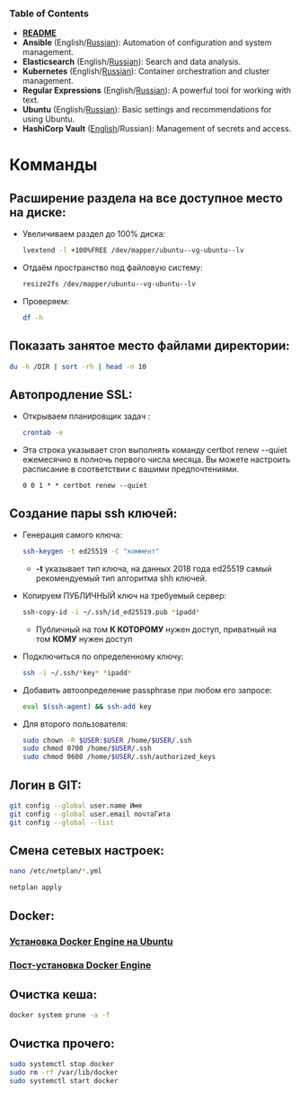 ### Table of Contents
- **[README](../README.md)**
- **Ansible** (English/[Russian](ansible-ru.md)): Automation of configuration and system management.
- **Elasticsearch** (English/[Russian](elastic-ru.md)): Search and data analysis.
- **Kubernetes** (English/[Russian](kubectl-ru.md)): Container orchestration and cluster management.
- **Regular Expressions** (English/[Russian](regulars-ru.md)): A powerful tool for working with text.
- **Ubuntu** (English/[Russian](ubuntu-ru.md)): Basic settings and recommendations for using Ubuntu.
- **HashiCorp Vault** ([English](../en/vault-en.md)/Russian): Management of secrets and access.

# Комманды

## Расширение раздела на все доступное место на диске:

- Увеличиваем раздел до 100% диска:
	```bash
	lvextend -l +100%FREE /dev/mapper/ubuntu--vg-ubuntu--lv
	```
- Отдаём пространство под файловую систему:
	```bash
	resize2fs /dev/mapper/ubuntu--vg-ubuntu--lv
	```
- Проверяем:
	```bash
	df -h
	```
## Показать занятое место файлами директории:
```bash
du -h /DIR | sort -rh | head -n 10
```

## Автопродление SSL:
- Открываем планировщик задач :
	```bash
	crontab -e
	```
- Эта строка указывает cron выполнять команду certbot renew --quiet ежемесячно 	в полночь первого числа месяца. Вы можете настроить расписание в соответствии с вашими предпочтениями.
	```
	0 0 1 * * certbot renew --quiet
	```

## Создание пары ssh ключей:
- Генерация самого ключа:
	```bash
	ssh-keygen -t ed25519 -C "коммент"
	```
	- **-t** указывает тип ключа, на данных 2018 года ed25519 самый рекомендуемый
	тип алгоритма shh ключей.

- Копируем ПУБЛИЧНЫЙ ключ на требуемый сервер:
	```bash
	ssh-copy-id -i ~/.ssh/id_ed25519.pub *ipadd*
	```
	- Публичный на том **К КОТОРОМУ** нужен доступ, приватный на том **КОМУ** нужен доступ

- Подключиться по определенному ключу:
	```bash
	ssh -i ~/.ssh/*key* *ipadd*
	```

- Добавить автоопределение passphrase при любом его запросе:
	```bash
	eval $(ssh-agent) && ssh-add key
	```

- Для второго пользователя:
	```bash
	sudo chown -R $USER:$USER /home/$USER/.ssh
	sudo chmod 0700 /home/$USER/.ssh
	sudo chmod 0600 /home/$USER/.ssh/authorized_keys
	```
## Логин в GIT:
```bash
git config --global user.name Имя
git config --global user.email почтаГита
git config --global --list
```

## Смена сетевых настроек:
```bash
nano /etc/netplan/*.yml 
```
```bash
netplan apply
```


## Docker:
### [Установка Docker Engine на Ubuntu](https://docs.docker.com/engine/install/ubuntu/)

### [Пост-установка Docker Engine](https://docs.docker.com/engine/install/linux-postinstall/)

## Очистка кеша:
```bash
docker system prune -a -f
```

## Очистка прочего:
```bash
sudo systemctl stop docker
sudo rm -rf /var/lib/docker
sudo systemctl start docker
```